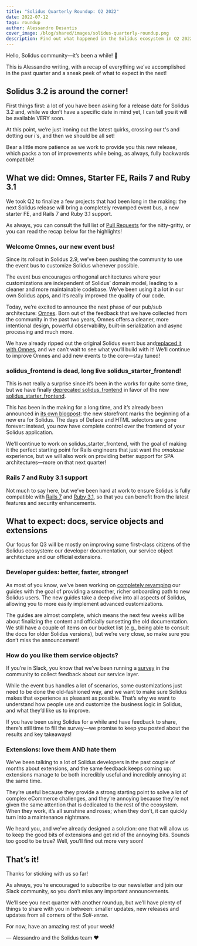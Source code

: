 ```yaml
---
title: "Solidus Quarterly Roundup: Q2 2022"
date: 2022-07-12
tags: roundup
author: Alessandro Desantis
cover_image: /blog/shared/images/solidus-quarterly-roundup.png
description: Find out what happened in the Solidus ecosystem in Q2 2022!
---
```


Hello, Solidus community—it’s been a while! 👋

This is Alessandro writing, with a recap of everything we’ve accomplished in the past quarter and a
sneak peek of what to expect in the next!

## Solidus 3.2 is around the corner!

First things first: a lot of you have been asking for a release date for Solidus 3.2 and, while we
don’t have a specific date in mind yet, I can tell you it will be available VERY soon.

At this point, we’re just ironing out the latest quirks, crossing our t's and dotting our i's, and
then we should be all set!

Bear a little more patience as we work to provide you this new release, which packs a ton of
improvements while being, as always, fully backwards compatible!

## What we did: Omnes, Starter FE, Rails 7 and Ruby 3.1

We took Q2 to finalize a few projects that had been long in the making: the next Solidus release
will bring a completely revamped event bus, a new starter FE, and Rails 7 and Ruby 3.1 support.

As always, you can consult the full list of
[Pull Requests](https://github.com/solidusio/solidus/pulls?q=is%3Apr+merged%3A2022-04-01..2022-06-30+is%3Aclosed)
for the nitty-gritty, or you can read the recap below for the highlights!

### Welcome Omnes, our new event bus!

Since its rollout in Solidus 2.9, we’ve been pushing the community to use the event bus to customize
Solidus whenever possible.

The event bus encourages orthogonal architectures where your customizations are independent of
Solidus’ domain model, leading to a cleaner and more maintainable codebase. We’ve been using it a
lot in our own Solidus apps, and it’s really improved the quality of our code.

Today, we’re excited to announce the next phase of our pub/sub architecture:
[Omnes](https://github.com/nebulab/omnes). Born out of the feedback that we have collected from the
community in the past two years, Omnes offers a cleaner, more intentional design, powerful
observability, built-in serialization and async processing and much more.

We have already ripped out the original Solidus event bus and[replaced it with Omnes](https://github.com/solidusio/solidus/pull/4342),
and we can’t wait to see what you’ll build with it! We’ll continue to improve Omnes and add new
events to the core—stay tuned!

### solidus\_frontend is dead, long live solidus\_starter\_frontend!

This is not really a surprise since it’s been in the works for quite some time, but we have finally
[deprecated solidus\_frontend](https://github.com/solidusio/solidus/pull/4320) in favor of the new
[solidus\_starter\_frontend](https://github.com/solidusio/solidus\_starter\_frontend).

This has been in the making for a long time, and it’s already been announced in
[its own blogpost](https://solidus.io/blog/2022/06/27/getting-started-with-solidus-starter-frontend.html):
the new storefront marks the beginning of a new era for Solidus. The days of Deface and HTML
selectors are gone forever: instead, you now have complete control over the frontend of your Solidus
application.

We’ll continue to work on solidus\_starter\_frontend, with the goal of making it the perfect starting
point for Rails engineers that just want the _omakase_ experience, but we will also work on
providing better support for SPA architectures—more on that next quarter!

### Rails 7 and Ruby 3.1 support

Not much to say here, but we’ve been hard at work to ensure Solidus is fully compatible with
[Rails 7](https://github.com/solidusio/solidus/pull/4220) and [Ruby 3.1](https://github.com/solidusio/solidus/pull/4366),
so that you can benefit from the latest features and security enhancements.

## What to expect: docs, service objects and extensions

Our focus for Q3 will be mostly on improving some first-class citizens of the Solidus ecosystem: our
developer documentation, our service object architecture and our official extensions.

### Developer guides: better, faster, stronger!

As most of you know, we’ve been working on [completely revamping](https://edgeguides.solidus.io) our
guides with the goal of providing a smoother, richer onboarding path to new Solidus users. The new
guides take a deep dive into all aspects of Solidus, allowing you to more easily implement advanced
customizations.

The guides are almost complete, which means the next few weeks will be about finalizing the content
and officially sunsetting the old documentation. We still have a couple of items on our bucket list
(e.g., being able to consult the docs for older Solidus versions), but we’re very close, so make
sure you don’t miss the announcement!

### How do you like them service objects?

If you’re in Slack, you know that we’ve been running a [survey](https://forms.gle/cPFkgt68kuo9fUWC6) 
in the community to collect feedback about our service layer.

While the event bus handles a lot of scenarios, some customizations just need to be done the
old-fashioned way, and we want to make sure Solidus makes that experience as pleasant as possible.
That’s why we want to understand how people use and customize the business logic in Solidus, and
what they’d like us to improve.

If you have been using Solidus for a while and have feedback to share, there’s still time to fill
the survey—we promise to keep you posted about the results and key takeaways!

### Extensions: love them AND hate them

We’ve been talking to a lot of Solidus developers in the past couple of months about extensions, and
the same feedback keeps coming up: extensions manage to be both incredibly useful and incredibly
annoying at the same time.

They’re useful because they provide a strong starting point to solve a lot of complex eCommerce
challenges, and they’re annoying because they’re not given the same attention that is dedicated to
the rest of the ecosystem. When they work, it’s all sunshine and roses; when they don’t, it can
quickly turn into a maintenance nightmare.

We heard you, and we’ve already designed a solution: one that will allow us to keep the good bits of
extensions and get rid of the annoying bits. Sounds too good to be true? Well, you’ll find out more
very soon!

## That’s it!

Thanks for sticking with us so far!

As always, you’re encouraged to subscribe to our newsletter and join our Slack community, so you
don’t miss any important announcements.

We’ll see you next quarter with another roundup, but we’ll have plenty of things to share with you
in between: smaller updates, new releases and updates from all corners of the _Soli-verse_.

For now, have an amazing rest of your week!

— Alessandro and the Solidus team ❤️
